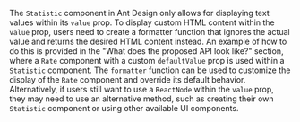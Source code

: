 The `Statistic` component in Ant Design only allows for displaying text values within its `value` prop. To display custom HTML content within the `value` prop, users need to create a formatter function that ignores the actual value and returns the desired HTML content instead.
An example of how to do this is provided in the "What does the proposed API look like?" section, where a `Rate` component with a custom `defaultValue` prop is used within a `Statistic` component. The `formatter` function can be used to customize the display of the `Rate` component and override its default behavior.
Alternatively, if users still want to use a `ReactNode` within the `value` prop, they may need to use an alternative method, such as creating their own `Statistic` component or using other available UI components.
